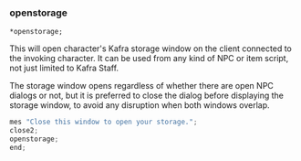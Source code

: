 ### openstorage
```
*openstorage;
```

This will open character's Kafra storage window on the client connected to the
invoking character. It can be used from any kind of NPC or item script, not just
limited to Kafra Staff.

The storage window opens regardless of whether there are open NPC dialogs or
not, but it is preferred to close the dialog before displaying the storage
window, to avoid any disruption when both windows overlap.

```c
mes "Close this window to open your storage.";
close2;
openstorage;
end;
```
